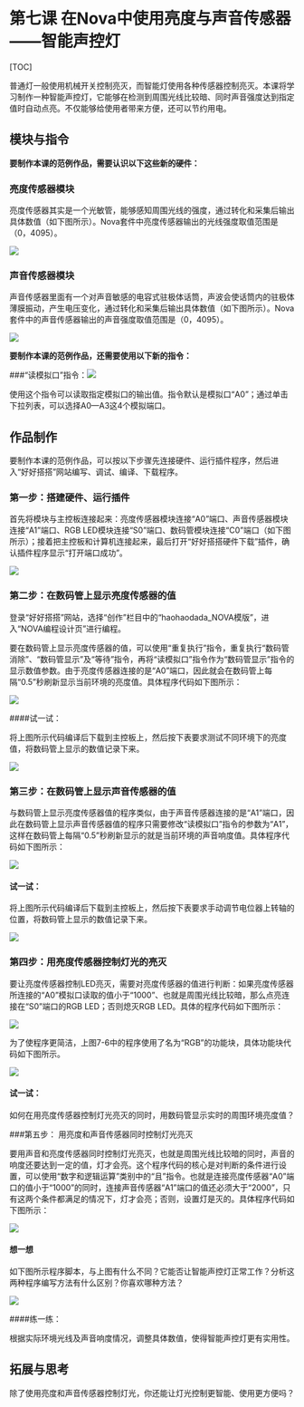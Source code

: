 # 第七课 在Nova中使用亮度与声音传感器——智能声控灯

[TOC]

普通灯一般使用机械开关控制亮灭，而智能灯使用各种传感器控制亮灭。本课将学习制作一种智能声控灯，它能够在检测到周围光线比较暗、同时声音强度达到指定值时自动点亮。不仅能够给使用者带来方便，还可以节约用电。



## 模块与指令

**要制作本课的范例作品，需要认识以下这些新的硬件：**

### 亮度传感器模块

亮度传感器其实是一个光敏管，能够感知周围光线的强度，通过转化和采集后输出具体数值（如下图所示）。Nova套件中亮度传感器输出的光线强度取值范围是（0，4095）。

![](img/7-1.png)

### 声音传感器模块

声音传感器里面有一个对声音敏感的电容式驻极体话筒，声波会使话筒内的驻极体薄膜振动，产生电压变化，通过转化和采集后输出具体数值（如下图所示）。Nova套件中的声音传感器输出的声音强度取值范围是（0，4095）。

![](img/7-2.png)



**要制作本课的范例作品，还需要使用以下新的指令：**

###“读模拟口”指令：![](img/7a.png)

使用这个指令可以读取指定模拟口的输出值。指令默认是模拟口“A0”；通过单击下拉列表，可以选择A0—A3这4个模拟端口。



## 作品制作

要制作本课的范例作品，可以按以下步骤先连接硬件、运行插件程序，然后进入“好好搭搭”网站编写、调试、编译、下载程序。



### 第一步：搭建硬件、运行插件

首先将模块与主控板连接起来：亮度传感器模块连接“A0”端口、声音传感器模块连接“A1”端口、RGB LED模块连接“S0”端口、数码管模块连接“C0”端口（如下图所示）；接着把主控板和计算机连接起来，最后打开“好好搭搭硬件下载”插件，确认插件程序显示“打开端口成功”。

![](img/7-3.png)



### 第二步：在数码管上显示亮度传感器的值

登录“好好搭搭”网站，选择“创作”栏目中的“haohaodada_NOVA模版”，进入“NOVA编程设计页”进行编程。

要在数码管上显示亮度传感器的值，可以使用“重复执行”指令，重复执行“数码管消除”、“数码管显示”及“等待”指令，再将“读模拟口”指令作为“数码管显示”指令的显示数值参数。由于亮度传感器连接的是“A0”端口，因此就会在数码管上每隔“0.5”秒刷新显示当前环境的亮度值。具体程序代码如下图所示：

![](img\7-4.png)

 ####试一试：

 将上图所示代码编译后下载到主控板上，然后按下表要求测试不同环境下的亮度值，将数码管上显示的数值记录下来。

![](img\7-4-5.png)



### 第三步：在数码管上显示声音传感器的值

与数码管上显示亮度传感器值的程序类似，由于声音传感器连接的是“A1”端口，因此在数码管上显示声音传感器值的程序只需要修改“读模拟口”指令的参数为“A1”，这样在数码管上每隔“0.5”秒刷新显示的就是当前环境的声音响度值。具体程序代码如下图所示：

![](img/7-5.png)



 #### 试一试：

 将上图所示代码编译后下载到主控板上，然后按下表要求手动调节电位器上转轴的位置，将数码管上显示的数值记录下来。

![](img/7-5-5.png)



### 第四步：用亮度传感器控制灯光的亮灭

要让亮度传感器控制LED亮灭，需要对亮度传感器的值进行判断：如果亮度传感器所连接的“A0”模拟口读取的值小于“1000”、也就是周围光线比较暗，那么点亮连接在“S0”端口的RGB LED；否则熄灭RGB LED。具体的程序代码如下图所示：

![](img/7-6.png)

为了使程序更简洁，上图7-6中的程序使用了名为“RGB”的功能块，具体功能块代码如下图所示。

![](img\7-7.png)



 #### 试一试：

 如何在用亮度传感器控制灯光亮灭的同时，用数码管显示实时的周围环境亮度值？



###第五步： 用亮度和声音传感器同时控制灯光亮灭                       	 

要用声音和亮度传感器同时控制灯光亮灭，也就是周围光线比较暗的同时，声音的响度还要达到一定的值，灯才会亮。这个程序代码的核心是对判断的条件进行设置，可以使用“数字和逻辑运算”类别中的“且”指令。也就是连接亮度传感器“A0”端口的值小于“1000”的同时，连接声音传感器“A1”端口的值还必须大于“2000”，只有这两个条件都满足的情况下，灯才会亮；否则，设置灯是灭的。具体程序代码如下图所示：

![](img\7-8.png)

 #### 想一想

 如下图所示程序脚本，与上图有什么不同？它能否让智能声控灯正常工作？分析这两种程序编写方法有什么区别？你喜欢哪种方法？

![](img\7-9.png)



 ####练一练：

 根据实际环境光线及声音响度情况，调整具体数值，使得智能声控灯更有实用性。



## 拓展与思考

除了使用亮度和声音传感器控制灯光，你还能让灯光控制更智能、使用更方便吗？